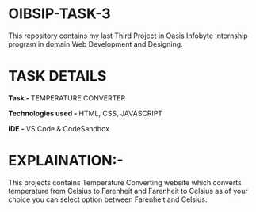 # OIBSIP-TASK-3
<p>This repository contains my last Third Project in Oasis Infobyte Internship program in domain Web Development and Designing.</p>
<h1>TASK DETAILS</h1>
<p><strong>Task - </strong>TEMPERATURE CONVERTER</p>
<p><strong>Technologies used - </strong>HTML, CSS, JAVASCRIPT</p>
<p><strong>IDE - </strong>VS Code & CodeSandbox</p>
<h1>EXPLAINATION:-</h1>
<p>This projects contains Temperature Converting website which converts temperature from Celsius to Farenheit and Farenheit to Celsius as of your choice you can select option between Farenheit and Celsius.</p>


